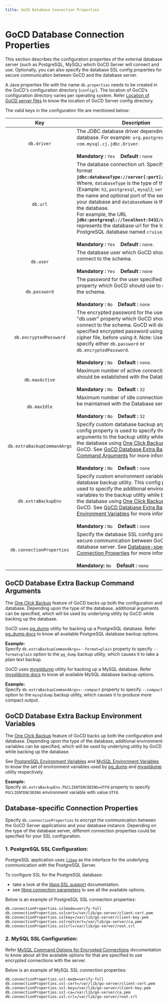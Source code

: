 ```yaml
---
title: GoCD Database Connection Properties
---
```


# GoCD Database Connection Properties

This section describes the configuration properties of the external database server (such as PostgreSQL, MySQL) which GoCD Server will connect and use.
Optionally, you can also specify the database SSL config properties for secure communication between GoCD and the database server.

A Java properties file with the name `db.properties` needs to be created in the GoCD's configuration directory (`config/`). The location of GoCD’s configuration directory varies per operating system. Refer [Location of GoCD server files](https://docs.gocd.org/current/installation/installing_go_server.html#location-of-files-after-installation-of-go-server) to know the location of GoCD Server config directory.

The valid keys in the configuration file are mentioned below:

| Key                          | Description |
|:----------------------------:|---------------------------------------------------------------------------------------------------------------------------------------------------------------------------------------------------------------------------------------------------------------------------------------------------------------------------------------------------------------------------------------------------------------------------------------------------------------------------------------------|
| `db.driver`                  | The JDBC database driver depending on the database. For example: `org.postgresql.Driver` or `com.mysql.cj.jdbc.Driver`.<br/><br/><b>Mandatory :</b> `Yes` &nbsp; &nbsp;<b>Default : </b> `none` |
| `db.url`                     | The database connection url. Specify the url in format <b>`jdbc:databaseType://server[:port]/databaseName`</b>. <br/>Where, `databaseType` is the type of the database (Example: `h2`, `postgresql`, `mysql`); `server[:port]` is the name and optional port of the server hosting your database and `databaseName` is the name of the database. <br/>For example, the URL <b>`jdbc:postgresql://localhost:5432/cruise`</b> represents the database url for the locally running PostgreSQL database named `cruise`. <br/><br/><b>Mandatory :</b> `Yes` &nbsp; &nbsp;<b>Default : </b> `none`. |
| `db.user`                    | The database user which GoCD should use to connect to the schema.<br/><br/><b>Mandatory :</b> `Yes` &nbsp; &nbsp;<b>Default : </b> `none`                                                                                                                                                                                                                                                                                                                                                                                                                           |
| `db.password`                | The password for the user specified by "db.user" property which GoCD should use to connect to the schema.<br/><br/><b>Mandatory :</b> `No` &nbsp; &nbsp;<b>Default : </b> `none`                                                                                                                                                                                                                                                                                                                                                                                    |
| `db.encryptedPassword`       | The encrypted password for the user specified by "db.user" property which GoCD should use to connect to the schema. GoCD will decrypt the specified encrypted password using the GoCD cipher file, before using it. Note: Users should specify either `db.password` or `db.encryptedPassword`.<br/><br/><b>Mandatory :</b> `No` &nbsp; &nbsp;<b>Default : </b> `none`.                                                                                                                                                                                                |
| `db.maxActive`               | Maximum number of active connections that should be established with the Database server.<br/><br/><b>Mandatory :</b> `No` &nbsp; &nbsp;<b>Default : </b>`32`                                                                                                                                                                                                                                                                                                                                                                                                   |
| `db.maxIdle`                 | Maximum number of idle connections that should be maintained with the Database server.<br/><br/><b>Mandatory :</b> `No` &nbsp; &nbsp;<b>Default : </b>`32`                                                                                                                                                                                                                                                                                                                                                                                                      |
| `db.extraBackupCommandArgs`  | Specify custom database backup arguments. This config property is used to specify the additional arguments to the backup utility while backing up the database using [One Click Backup](https://docs.gocd.org/current/advanced_usage/one_click_backup.html) feature of GoCD. See [GoCD Database Extra Backup Command Arguments](#gocd-database-extra-backup-command-arguments) for more information.<br/><br/><b>Mandatory :</b> `No` &nbsp; &nbsp;<b>Default : </b> `none`  |
| `db.extraBackupEnv`          | Specify custom environment variables to the database backup utility. This config property is used to specify the additional environment variables to the backup utility while backing up the database using [One Click Backup](https://docs.gocd.org/current/advanced_usage/one_click_backup.html) feature of GoCD. See [GoCD Database Extra Backup Environment Variables](#gocd-database-extra-backup-environment-variables) for more information.<br/><br/><b>Mandatory :</b> `No` &nbsp; &nbsp;<b>Default : </b> `none`  |
| `db.connectionProperties`    | Specify the database SSL config properties for secure communication between GoCD and the database server. See [Database-specific Connection Properties](#database-specific-connection-properties) for more information.<br/><br/><b>Mandatory:</b> `No` &nbsp; &nbsp;<b>Default : </b> `none` |


## GoCD Database Extra Backup Command Arguments

The [One Click Backup](https://docs.gocd.org/current/advanced_usage/one_click_backup.html) feature of GoCD backs up both the configuration and database. Depending upon the type of the database, additional arguments can be specified, which will be used by underlying utility by GoCD while backing up the database.

GoCD uses [pg_dump](https://www.postgresql.org/docs/current/app-pgdump.html) utility for backing up a PostgreSQL database. Refer [pg_dump docs](https://www.postgresql.org/docs/9.6/app-pgdump.html) to know all available PostgreSQL database backup options.

**Example:** <br/>
Specify `db.extraBackupCommandArgs=--format=plain` property to specify `--format=plain` option to the `pg_dump` backup utility, which causes it to take a plain text backup.

GoCD uses [mysqldump](https://dev.mysql.com/doc/refman/8.0/en/mysqldump.html) utility for backing up a MySQL database. Refer [mysqldump docs](https://dev.mysql.com/doc/refman/8.0/en/mysqldump.html) to know all available MySQL database backup options.

**Example:** <br/>
Specify `db.extraBackupCommandArgs=--compact` property to specify `--compact` option to the `mysqldump` backup utility, which causes it to produce more compact output.


## GoCD Database Extra Backup Environment Variables

The [One Click Backup](https://docs.gocd.org/current/advanced_usage/one_click_backup.html) feature of GoCD backs up both the configuration and database. Depending upon the type of the database, additional environment variables can be specified, which will be used by underlying utility by GoCD while backing up the database.

See [PostgreSQL Environment Variables](https://www.postgresql.org/docs/current/libpq-envars.html) and [MySQL Environment Variables](https://dev.mysql.com/doc/refman/8.0/en/environment-variables.html) to know the set of environment variables used by [pg_dump](https://www.postgresql.org/docs/current/app-pgdump.html) and [mysqldump](https://dev.mysql.com/doc/refman/8.0/en/mysqldump.html) utility respectively.

**Example:** <br/>
Specify `db.extraBackupEnv.PGCLIENTENCODING=UTF8` property to specify `PGCLIENTENCODING` environment variable with value `UTF8`.


## Database-specific Connection Properties

Specify `db.connectionProperties` to encrypt the communication between the GoCD Server applications and your database instance.
Depending on the type of the database server, different connection properties could be specified for your SSL configuration.

### 1. PostgreSQL SSL Configuration:

PostgreSQL application uses [`libpq`](https://www.postgresql.org/docs/9.5/libpq.html) as the interface for the underlying communication with the PostgreSQL Server.

To configure SSL for the PostgreSQL database: <br/> 
  - take a look at the [libpq SSL support](http://www.postgresql.org/docs/current/static/libpq-ssl.html#LIBPQ-SSL-PROTECTION) documentation.  <br/>
  - see [libpq connection parameters](https://www.postgresql.org/docs/current/libpq-connect.html) to see all the available options.

Below is an example of PostgreSQL SSL connection properties:

```properties
db.connectionProperties.sslmode=verify-full
db.connectionProperties.sslcert=/var/lib/go-server/client-cert.pem
db.connectionProperties.sslkey=/var/lib/go-server/client-key.pem
db.connectionProperties.sslrootcert=/var/lib/go-server/ca.pem
db.connectionProperties.sslcrl=/var/lib/go-server/root.crl
```

### 2. MySQL SSL Configuration:

Refer [MySQL Command Options for Encrypted Connections](https://dev.mysql.com/doc/refman/8.0/en/connection-options.html#encrypted-connection-options) documentation to know about all the available options for that are specified to use encrypted connections with the server.  

Below is an example of MySQL SSL connection properties:

```properties
db.connectionProperties.ssl-mode=verify-full
db.connectionProperties.ssl-cert=/var/lib/go-server/client-cert.pem
db.connectionProperties.ssl-key=/var/lib/go-server/client-key.pem
db.connectionProperties.ssl-ca=/var/lib/go-server/ca.pem
db.connectionProperties.ssl-crl=/var/lib/go-server/root.crl
```


<style>
  th:first-child { 
    width: 225px; 
  }
</style>
